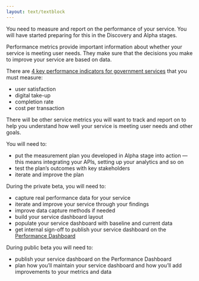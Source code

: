 ```yaml
---
layout: text/textblock
---
```


You need to measure and report on the performance of your service. You will have started preparing for this in the Discovery and Alpha stages.

Performance metrics provide important information about whether your service is meeting user needs. They make sure that the decisions you make to improve your service are based on data.

There are [4 key performance indicators for government services](/digital-service-standard/criteria/11-measure-performance/) that you must measure:
- user satisfaction
- digital take-up
- completion rate
- cost per transaction

There will be other service metrics you will want to track and report on to help you understand how well your service is meeting user needs and other goals.

You will need to:
- put the measurement plan you developed in Alpha stage into action — this means integrating your APIs, setting up your analytics and so on
- test the plan’s outcomes with key stakeholders
- iterate and improve the plan

During the private beta, you will need to:
- capture real performance data for your service
- iterate and improve your service through your findings
- improve data capture methods if needed
- build your service dashboard layout
- populate your service dashboard with baseline and current data
- get internal sign-off to publish your service dashboard on the [Performance Dashboard](https://dashboard.gov.au/)

During public beta you will need to:
- publish your service dashboard on the Performance Dashboard
- plan how you’ll maintain your service dashboard and how you’ll add improvements to your metrics and data
